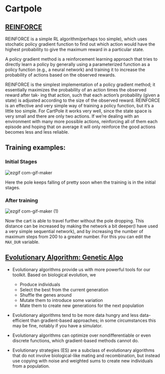 # Cartpole

## [REINFORCE](https://github.com/yashk2000/Cartpole/blob/main/cartpole.py)

REINFORCE is a simple RL algorithm(perhaps too simple), which uses stochatic policy gradient function to find out which action would have the highest probability to give the maximum reward in a particular state. 

A policy gradient method is a reinforcement learning approach that tries to directly learn a policy by generally using a parameterized function as a policy function
(e.g., a neural network) and training it to increase the probability of actions based on the observed rewards.

REINFORCE is the simplest implementation of a policy gradient method; it essentially maximizes the probability of an action times the observed reward after tak-
ing that action, such that each action’s probability (given a state) is adjusted according to the size of the observed reward. REINFORCE is an effective and very simple way of training a policy function, but it’s a little too simple. For CartPole it works very well, since the state space is very small and there are only two actions. If we’re dealing with an environment with many more possible actions, reinforcing all of them each episode and hoping that on average it will only reinforce the good actions becomes less and less reliable.

## Training examples: 

### Initial Stages 

![ezgif com-gif-maker](https://user-images.githubusercontent.com/41234408/111776519-20d3d880-88d8-11eb-9b24-28ea86c63edf.gif)

Here the pole keeps falling of pretty soon when the training is in the initial stages. 

### After training

![ezgif com-gif-maker (1)](https://user-images.githubusercontent.com/41234408/111776810-790ada80-88d8-11eb-9e05-2c781d87077a.gif)

Now the cart is able to travel further without the pole dropping. This distance can be increased by making the network a bit deeper(I have used a very simple sequential network), and by increasing the number of maximum steps from 200 to a greater number. For this you can edit the `MAX_DUR` variable. 

## [Evolutionary Algorithm: Genetic Algo](https://github.com/yashk2000/Cartpole/blob/main/EvolutionaryAlgos.ipynb) 

- Evolutionary algorithms provide us with more powerful tools for our toolkit. Based on biological evolution, we
  - Produce individuals
  - Select the best from the current generation
  - Shuffle the genes around
  - Mutate them to introduce some variation
  - Mate them to create new generations for the next population
  
- Evolutionary algorithms tend to be more data hungry and less data-efficient than gradient-based approaches; in some circumstances this may be fine, notably if you have a simulator.

- Evolutionary algorithms can optimize over nondifferentiable or even discrete functions, which gradient-based methods cannot do.

- Evolutionary strategies (ES) are a subclass of evolutionary algorithms that do not involve biological-like mating and recombination, but instead use copying
with noise and weighted sums to create new individuals from a population.
